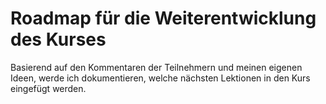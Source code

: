 # Roadmap für die Weiterentwicklung des Kurses

Basierend auf den Kommentaren der Teilnehmern und meinen eigenen Ideen, werde ich dokumentieren, welche nächsten Lektionen in den Kurs eingefügt werden.
